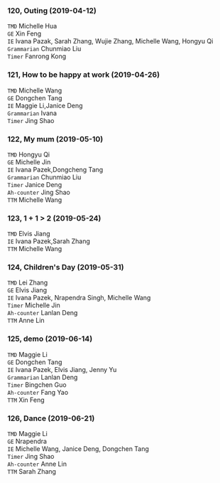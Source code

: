### 120, Outing (2019-04-12)
`TMD` Michelle Hua  
`GE` Xin Feng    
`IE` Ivana Pazak, Sarah Zhang, Wujie Zhang, Michelle Wang, Hongyu Qi      
`Grammarian` Chunmiao Liu    
`Timer` Fanrong Kong    

### 121, How to be happy at work (2019-04-26)
`TMD` Michelle Wang   
`GE` Dongchen Tang    
`IE` Maggie Li,Janice Deng         
`Grammarian` Ivana    
`Timer` Jing Shao    

### 122, My mum (2019-05-10)
`TMD` Hongyu Qi   
`GE` Michelle Jin    
`IE` Ivana Pazek,Dongcheng Tang         
`Grammarian` Chunmiao Liu    
`Timer` Janice Deng    
`Ah-counter` Jing Shao   
`TTM` Michelle Wang

### 123, 1 + 1 > 2 (2019-05-24)
`TMD` Elvis Jiang   
`IE` Ivana Pazek,Sarah Zhang         
`TTM` Michelle Wang   

### 124, Children's Day (2019-05-31)
`TMD` Lei Zhang   
`GE` Elvis Jiang    
`IE` Ivana Pazek, Nrapendra Singh, Michelle Wang         
`Timer` Michelle Jin    
`Ah-counter` Lanlan Deng   
`TTM` Anne Lin

### 125, demo (2019-06-14)
`TMD` Maggie Li   
`GE` Dongchen Tang    
`IE` Ivana Pazek, Elvis Jiang, Jenny Yu     
`Grammarian` Lanlan Deng   
`Timer` Bingchen Guo    
`Ah-counter` Fang Yao   
`TTM` Xin Feng

### 126, Dance (2019-06-21)
`TMD` Maggie Li   
`GE` Nrapendra    
`IE` Michelle Wang, Janice Deng, Dongchen Tang         
`Timer` Jing Shao    
`Ah-counter` Anne Lin   
`TTM` Sarah Zhang   
